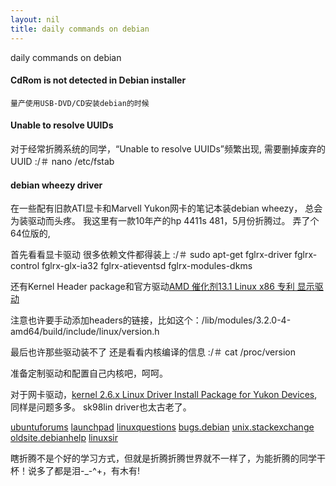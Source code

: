 ```yaml
---
layout: nil
title: daily commands on debian
---
```


daily commands on debian

#### CdRom is not detected in Debian installer
    量产使用USB-DVD/CD安装debian的时候

#### Unable to resolve UUIDs
对于经常折腾系统的同学，“Unable to resolve UUIDs”频繁出现, 需要删掉废弃的UUID
	:/＃ nano /etc/fstab


#### debian wheezy driver
在一些配有旧款ATI显卡和Marvell Yukon网卡的笔记本装debian wheezy， 总会为装驱动而头疼。 我这里有一款10年产的hp 4411s 481，5月份折腾过。
弄了个64位版的,

首先看看显卡驱动
很多依赖文件都得装上
	:/＃ sudo apt-get fglrx-driver fglrx-control fglrx-glx-ia32 fglrx-atieventsd fglrx-modules-dkms

还有Kernel Header package和官方驱动[AMD 催化剂13.1 Linux x86 专利 显示驱动](http://www2.ati.com/drivers/legacy/amd-driver-installer-catalyst-13.1-legacy-linux-x86.x86_64.zip) 

注意也许要手动添加headers的链接，比如这个：/lib/modules/3.2.0-4-amd64/build/include/linux/version.h

最后也许那些驱动装不了
还是看看内核编译的信息
	:/＃ cat /proc/version 

准备定制驱动和配置自己内核吧，呵呵。


对于网卡驱动，[kernel 2.6.x Linux Driver Install Package for Yukon Devices](http://www.marvell.com/support/downloads/driverDownload.do?driverId=153&action=1), 同样是问题多多。
 	sk98lin driver也太古老了。


[ubuntuforums](http://ubuntuforums.org/)
[launchpad](https://launchpad.net)
[linuxquestions](http://www.linuxquestions.org/)
[bugs.debian](http://bugs.debian.org/)
[unix.stackexchange](http://unix.stackexchange.com/)
[oldsite.debianhelp](http://oldsite.debianhelp.org/)
[linuxsir](http://www.linuxsir.org/)

瞎折腾不是个好的学习方式，但就是折腾折腾世界就不一样了，为能折腾的同学干杯！说多了都是泪-_-^+，有木有!


